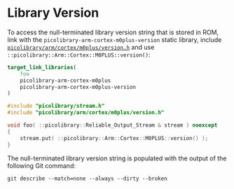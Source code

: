 # Library Version
To access the null-terminated library version string that is stored in ROM, link with the
`picolibrary-arm-cortex-m0plus-version` static library, include
[`picolibrary/arm/cortex/m0plus/version.h`](https://github.com/apcountryman/picolibrary-arm-cortex-m0plus/blob/main/include/picolibrary/arm/cortex/m0plus/version.h)
and use `::picolibrary::Arm::Cortex::M0PLUS::version()`:
```cmake
target_link_libraries(
    foo
    picolibrary-arm-cortex-m0plus
    picolibrary-arm-cortex-m0plus-version
)
```
```c++
#include "picolibrary/stream.h"
#include "picolibrary/arm/cortex/m0plus/version.h"

void foo( ::picolibrary::Reliable_Output_Stream & stream ) noexcept
{
    stream.put( ::picolibrary::Arm::Cortex::M0PLUS::version() );
}
```
The null-terminated library version string is populated with the output of the following
Git command:
```shell
git describe --match=none --always --dirty --broken
```
